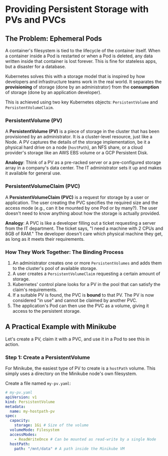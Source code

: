 # Providing Persistent Storage with PVs and PVCs

## The Problem: Ephemeral Pods

A container's filesystem is tied to the lifecycle of the container itself. When a container inside a Pod is restarted or when a Pod is deleted, any data written inside that container is lost forever. This is fine for stateless apps, but a disaster for a database.

Kubernetes solves this with a storage model that is inspired by how developers and infrastructure teams work in the real world. It separates the **provisioning** of storage (done by an administrator) from the **consumption** of storage (done by an application developer).

This is achieved using two key Kubernetes objects: `PersistentVolume` and `PersistentVolumeClaim`.

### PersistentVolume (PV)

A **PersistentVolume (PV)** is a piece of storage in the cluster that has been provisioned by an administrator. It is a cluster-level resource, just like a Node. A PV captures the details of the storage implementation, be it a physical hard drive on a node (`hostPath`), an NFS share, or a cloud provider's storage like an AWS EBS volume or a GCP Persistent Disk.

**Analogy**: Think of a PV as a pre-racked server or a pre-configured storage array in a company's data center. The IT administrator sets it up and makes it available for general use.

### PersistentVolumeClaim (PVC)

A **PersistentVolumeClaim (PVC)** is a request for storage by a user or application. The user creating the PVC specifies the required size and the access mode (e.g., can it be mounted by one Pod or by many?). The user doesn't need to know anything about how the storage is actually provided.

**Analogy**: A PVC is like a developer filling out a ticket requesting a server from the IT department. The ticket says, "I need a machine with 2 CPUs and 8GB of RAM." The developer doesn't care which physical machine they get, as long as it meets their requirements.

### How They Work Together: The Binding Process

1.  An administrator creates one or more `PersistentVolumes` and adds them to the cluster's pool of available storage.
2.  A user creates a `PersistentVolumeClaim` requesting a certain amount of storage.
3.  Kubernetes' control plane looks for a PV in the pool that can satisfy the claim's requirements.
4.  If a suitable PV is found, the PVC is **bound** to that PV. The PV is now considered "in use" and cannot be claimed by another PVC.
5.  The application's Pod can then use the PVC as a volume, giving it access to the persistent storage.

## A Practical Example with Minikube

Let's create a PV, claim it with a PVC, and use it in a Pod to see this in action.

### Step 1: Create a PersistentVolume

For Minikube, the easiest type of PV to create is a `hostPath` volume. This simply uses a directory on the Minikube node's own filesystem.

Create a file named `my-pv.yaml`:

```yaml
# my-pv.yaml
apiVersion: v1
kind: PersistentVolume
metadata:
  name: my-hostpath-pv
spec:
  capacity:
    storage: 1Gi # Size of the volume
  volumeMode: Filesystem
  accessModes:
    - ReadWriteOnce # Can be mounted as read-write by a single Node
  hostPath:
    path: "/mnt/data" # A path inside the Minikube VM
